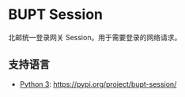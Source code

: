 # BUPT Session

北邮统一登录网关 Session。用于需要登录的网络请求。

## 支持语言

- [Python 3](./README-py.md): https://pypi.org/project/bupt-session/
